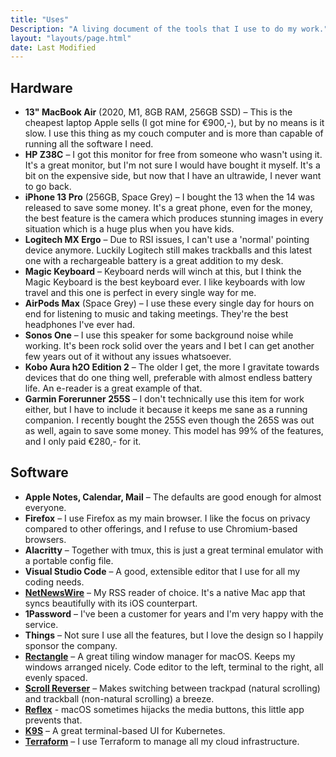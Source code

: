 ```yaml
---
title: "Uses"
Description: "A living document of the tools that I use to do my work."
layout: "layouts/page.html"
date: Last Modified
---
```


## Hardware

- **13" MacBook Air** (2020, M1, 8GB RAM, 256GB SSD) – This is the cheapest laptop Apple sells (I got mine for €900,-), but by no means is it slow. I use this thing as my couch computer and is more than capable of running all the software I need.
- **HP Z38C** – I got this monitor for free from someone who wasn't using it. It's a great monitor, but I'm not sure I would have bought it myself. It's a bit on the expensive side, but now that I have an ultrawide, I never want to go back.
- **iPhone 13 Pro** (256GB, Space Grey) – I bought the 13 when the 14 was released to save some money. It's a great phone, even for the money, the best feature is the camera which produces stunning images in every situation which is a huge plus when you have kids.
- **Logitech MX Ergo** – Due to RSI issues, I can't use a 'normal' pointing device anymore. Luckily Logitech still makes trackballs and this latest one with a rechargeable battery is a great addition to my desk.
- **Magic Keyboard** – Keyboard nerds will winch at this, but I think the Magic Keyboard is the best keyboard ever. I like keyboards with low travel and this one is perfect in every single way for me.
- **AirPods Max** (Space Grey) – I use these every single day for hours on end for listening to music and taking meetings. They're the best headphones I've ever had.
- **Sonos One** – I use this speaker for some background noise while working. It's been rock solid over the years and I bet I can get another few years out of it without any issues whatsoever.
- **Kobo Aura h2O Edition 2** – The older I get, the more I gravitate towards devices that do one thing well, preferable with almost endless battery life. An e-reader is a great example of that. 
- **Garmin Forerunner 255S** – I don't technically use this item for work either, but I have to include it because it keeps me sane as a running companion. I recently bought the 255S even though the 265S was out as well, again to save some money. This model has 99% of the features, and I only paid €280,- for it.

## Software

- **Apple Notes, Calendar, Mail** – The defaults are good enough for almost everyone.
- **Firefox** – I use Firefox as my main browser. I like the focus on privacy compared to other offerings, and I refuse to use Chromium-based browsers. 
- **Alacritty** – Together with tmux, this is just a great terminal emulator with a portable config file.
- **Visual Studio Code** – A good, extensible editor that I use for all my coding needs.
- **[NetNewsWire](https://netnewswire.com/)** – My RSS reader of choice. It's a native Mac app that syncs beautifully with its iOS counterpart.
- **1Password** – I've been a customer for years and I'm very happy with the service.
- **Things** – Not sure I use all the features, but I love the design so I happily sponsor the company.
- **[Rectangle](https://rectangleapp.com)** – A great tiling window manager for macOS. Keeps my windows arranged nicely. Code editor to the left, terminal to the right, all evenly spaced.
- **[Scroll Reverser](https://pilotmoon.com/scrollreverser/)** – Makes switching between trackpad (natural scrolling) and trackball (non-natural scrolling) a breeze.
- **[Reflex](https://stuntsoftware.com/reflex/)** - macOS sometimes hijacks the media buttons, this little app prevents that.
- **[K9S](https://k9scli.io/)** – A great terminal-based UI for Kubernetes.
- **[Terraform](https://www.terraform.io/)** – I use Terraform to manage all my cloud infrastructure.